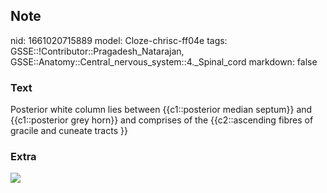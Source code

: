 ## Note
nid: 1661020715889
model: Cloze-chrisc-ff04e
tags: GSSE::!Contributor::Pragadesh_Natarajan, GSSE::Anatomy::Central_nervous_system::4._Spinal_cord
markdown: false

### Text
<div>
  Posterior white column lies between {{c1::posterior median
  septum}} and {{c1::posterior grey horn}} and comprises of the
  {{c2::ascending fibres of gracile and cuneate tracts }}
</div>

### Extra
<img src="paste-c2f59572595eb4c57315c825aed0e785fad67b95.jpg">
